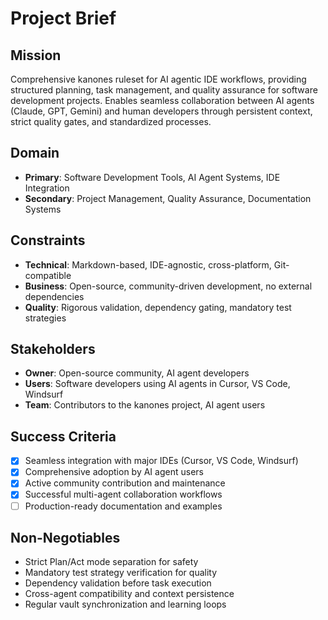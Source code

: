 # Project Brief

## Mission
Comprehensive kanones ruleset for AI agentic IDE workflows, providing structured planning, task management, and quality assurance for software development projects. Enables seamless collaboration between AI agents (Claude, GPT, Gemini) and human developers through persistent context, strict quality gates, and standardized processes.

## Domain
- **Primary**: Software Development Tools, AI Agent Systems, IDE Integration
- **Secondary**: Project Management, Quality Assurance, Documentation Systems

## Constraints
- **Technical**: Markdown-based, IDE-agnostic, cross-platform, Git-compatible
- **Business**: Open-source, community-driven development, no external dependencies
- **Quality**: Rigorous validation, dependency gating, mandatory test strategies

## Stakeholders
- **Owner**: Open-source community, AI agent developers
- **Users**: Software developers using AI agents in Cursor, VS Code, Windsurf
- **Team**: Contributors to the kanones project, AI agent users

## Success Criteria
- [x] Seamless integration with major IDEs (Cursor, VS Code, Windsurf)
- [x] Comprehensive adoption by AI agent users
- [x] Active community contribution and maintenance
- [x] Successful multi-agent collaboration workflows
- [ ] Production-ready documentation and examples

## Non-Negotiables
- Strict Plan/Act mode separation for safety
- Mandatory test strategy verification for quality
- Dependency validation before task execution
- Cross-agent compatibility and context persistence
- Regular vault synchronization and learning loops
